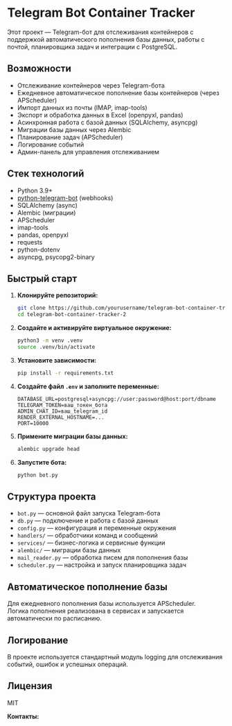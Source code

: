 # Telegram Bot Container Tracker

Этот проект — Telegram-бот для отслеживания контейнеров с поддержкой автоматического пополнения базы данных, работы с почтой, планировщика задач и интеграции с PostgreSQL.

## Возможности

- Отслеживание контейнеров через Telegram-бота
- Ежедневное автоматическое пополнение базы контейнеров (через APScheduler)
- Импорт данных из почты (IMAP, imap-tools)
- Экспорт и обработка данных в Excel (openpyxl, pandas)
- Асинхронная работа с базой данных (SQLAlchemy, asyncpg)
- Миграции базы данных через Alembic
- Планирование задач (APScheduler)
- Логирование событий
- Админ-панель для управления отслеживанием

## Стек технологий

- Python 3.9+
- [python-telegram-bot](https://python-telegram-bot.org/) (webhooks)
- SQLAlchemy (async)
- Alembic (миграции)
- APScheduler
- imap-tools
- pandas, openpyxl
- requests
- python-dotenv
- asyncpg, psycopg2-binary

## Быстрый старт

1. **Клонируйте репозиторий:**
   ```sh
   git clone https://github.com/yourusername/telegram-bot-container-tracker-2.git
   cd telegram-bot-container-tracker-2
   ```

2. **Создайте и активируйте виртуальное окружение:**
   ```sh
   python3 -m venv .venv
   source .venv/bin/activate
   ```

3. **Установите зависимости:**
   ```sh
   pip install -r requirements.txt
   ```

4. **Создайте файл `.env` и заполните переменные:**
   ```env
   DATABASE_URL=postgresql+asyncpg://user:password@host:port/dbname
   TELEGRAM_TOKEN=ваш_токен_бота
   ADMIN_CHAT_ID=ваш_telegram_id
   RENDER_EXTERNAL_HOSTNAME=...
   PORT=10000
   ```

5. **Примените миграции базы данных:**
   ```sh
   alembic upgrade head
   ```

6. **Запустите бота:**
   ```sh
   python bot.py
   ```

## Структура проекта

- `bot.py` — основной файл запуска Telegram-бота
- `db.py` — подключение и работа с базой данных
- `config.py` — конфигурация и переменные окружения
- `handlers/` — обработчики команд и сообщений
- `services/` — бизнес-логика и сервисные функции
- `alembic/` — миграции базы данных
- `mail_reader.py` — обработка писем для пополнения базы
- `scheduler.py` — настройка и запуск планировщика задач

## Автоматическое пополнение базы

Для ежедневного пополнения базы используется APScheduler.  
Логика пополнения реализована в сервисах и запускается автоматически по расписанию.

## Логирование

В проекте используется стандартный модуль logging для отслеживания событий, ошибок и успешных операций.

## Лицензия

MIT


**Контакты:**  
